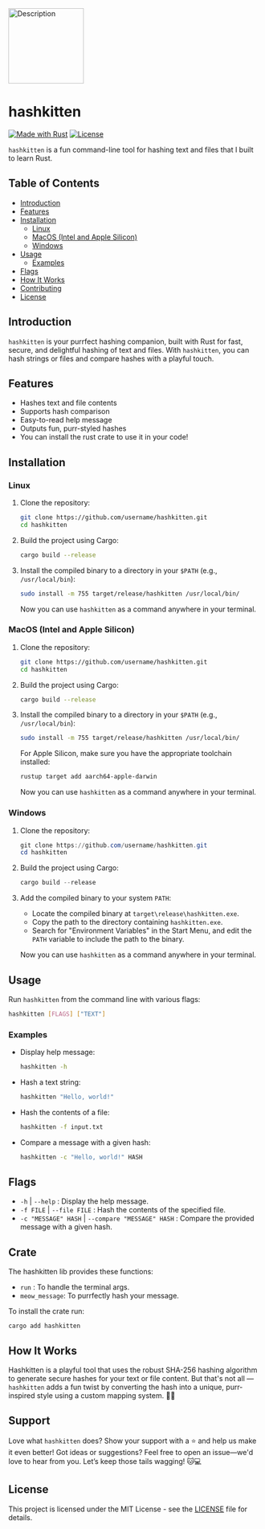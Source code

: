 <img src="https://media4.giphy.com/media/v1.Y2lkPTc5MGI3NjExZnByemp3MGJ5YzFhMHJ3djVueGI1cTNwYnFucjI3bWhrYnM2bDB4eiZlcD12MV9pbnRlcm5hbF9naWZfYnlfaWQmY3Q9Zw/vKH4mU0p1leRjYRyjx/giphy.webp" alt="Description" width="150">

# hashkitten

[![Made with Rust](https://img.shields.io/badge/made%20with-Rust-blue.svg)](https://www.rust-lang.org/)
[![License](https://img.shields.io/badge/license-MIT-green.svg)](LICENSE)

`hashkitten` is a fun command-line tool for hashing text and files that I built to learn Rust.

## Table of Contents

- [Introduction](#introduction)
- [Features](#features)
- [Installation](#installation)
  - [Linux](#linux)
  - [MacOS (Intel and Apple Silicon)](#macos-intel-and-apple-silicon)
  - [Windows](#windows)
- [Usage](#usage)
  - [Examples](#examples)
- [Flags](#flags)
- [How It Works](#how-it-works)
- [Contributing](#contributing)
- [License](#license)

## Introduction

`hashkitten` is your purrfect hashing companion, built with Rust for fast, secure, and delightful hashing of text and files. With `hashkitten`, you can hash strings or files and compare hashes with a playful touch.

## Features

- Hashes text and file contents
- Supports hash comparison
- Easy-to-read help message
- Outputs fun, purr-styled hashes
- You can install the rust crate to use it in your code!

## Installation

### Linux

1. Clone the repository:
   ```bash
   git clone https://github.com/username/hashkitten.git
   cd hashkitten
   ```

2. Build the project using Cargo:
   ```bash
   cargo build --release
   ```

3. Install the compiled binary to a directory in your `$PATH` (e.g., `/usr/local/bin`):
   ```bash
   sudo install -m 755 target/release/hashkitten /usr/local/bin/
   ```

   Now you can use `hashkitten` as a command anywhere in your terminal.

### MacOS (Intel and Apple Silicon)

1. Clone the repository:
   ```bash
   git clone https://github.com/username/hashkitten.git
   cd hashkitten
   ```

2. Build the project using Cargo:
   ```bash
   cargo build --release
   ```

3. Install the compiled binary to a directory in your `$PATH` (e.g., `/usr/local/bin`):
   ```bash
   sudo install -m 755 target/release/hashkitten /usr/local/bin/
   ```

   For Apple Silicon, make sure you have the appropriate toolchain installed:
   ```bash
   rustup target add aarch64-apple-darwin
   ```

   Now you can use `hashkitten` as a command anywhere in your terminal.

### Windows

1. Clone the repository:
   ```powershell
   git clone https://github.com/username/hashkitten.git
   cd hashkitten
   ```

2. Build the project using Cargo:
   ```powershell
   cargo build --release
   ```

3. Add the compiled binary to your system `PATH`:
   - Locate the compiled binary at `target\release\hashkitten.exe`.
   - Copy the path to the directory containing `hashkitten.exe`.
   - Search for "Environment Variables" in the Start Menu, and edit the `PATH` variable to include the path to the binary.

   Now you can use `hashkitten` as a command anywhere in your terminal.

## Usage

Run `hashkitten` from the command line with various flags:

```bash
hashkitten [FLAGS] ["TEXT"]
```

### Examples

- Display help message:
  ```bash
  hashkitten -h
  ```

- Hash a text string:
  ```bash
  hashkitten "Hello, world!"
  ```

- Hash the contents of a file:
  ```bash
  hashkitten -f input.txt
  ```

- Compare a message with a given hash:
  ```bash
  hashkitten -c "Hello, world!" HASH
  ```

## Flags

- `-h` | `--help` : Display the help message.
- `-f FILE` | `--file FILE` : Hash the contents of the specified file.
- `-c "MESSAGE" HASH` | `--compare "MESSAGE" HASH` : Compare the provided message with a given hash.

## Crate
The hashkitten lib provides these functions:
- `run` : To handle the terminal args.
- `meow_message`: To purrfectly hash your message.
  
To install the crate run:
```
cargo add hashkitten
```
## How It Works

Hashkitten is a playful tool that uses the robust SHA-256 hashing algorithm to generate secure hashes for your text or file content. But that's not all — `hashkitten` adds a fun twist by converting the hash into a unique, purr-inspired style using a custom mapping system. 🐾✨

## Support

Love what `hashkitten` does? Show your support with a ⭐️ and help us make it even better! Got ideas or suggestions? Feel free to open an issue—we'd love to hear from you. Let’s keep those tails wagging! 🐱💻

## License

This project is licensed under the MIT License - see the [LICENSE](LICENSE) file for details.

